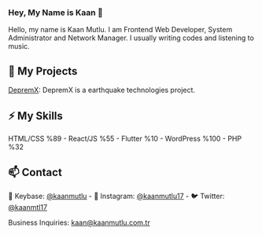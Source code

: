 ### Hey, My Name is Kaan 👋

Hello, my name is Kaan Mutlu. I am Frontend Web Developer, System Administrator and Network Manager. I usually writing codes and listening to music.

## 🎈 My Projects

[DepremX](https://depremx.org): DepremX is a earthquake technologies project.

## ⚡️ My Skills

HTML/CSS %89 - React/JS %55 - Flutter %10 - WordPress %100 - PHP %32

## 📫 Contact

🔑 Keybase: [@kaanmutlu](https://keybase.io/kaanmutlu) - 🤳 Instagram: [@kaanmutlu17](https://instagram.com/kaanmutlu17) - 🐦 Twitter: [@kaanmtl17](https://twitter.com/kaanmtl17)

Business Inquiries: kaan@kaanmutlu.com.tr
